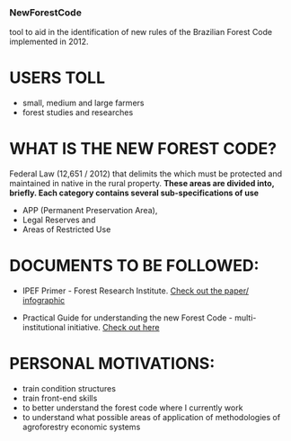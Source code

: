 ### NewForestCode
tool to aid in the identification of new rules of the Brazilian Forest Code implemented in 2012.

# USERS TOLL
- small, medium and large farmers
- forest studies and researches 

# WHAT IS THE NEW FOREST CODE? 
Federal Law (12,651 / 2012) that delimits the which must be protected and maintained in native in the rural property. 
**These areas are divided into, briefly. Each category contains several sub-specifications of use**
  - APP (Permanent Preservation Area),
  - Legal Reserves and
  - Areas of Restricted Use

# DOCUMENTS TO BE FOLLOWED:
- IPEF Primer - Forest Research Institute. [Check out the paper/ infographic](https://www.ipef.br/publicacoes/cartilha_cf/novoCFpequenosrurais.pdf)

- Practical Guide for understanding the new Forest Code - multi-institutional initiative. [Check out here](https://www.bvrio.org/view?type=publication&key=publicacoes/ae40d053-95a5-4eb0-aad1-a313871e2ecb.pdf)

# PERSONAL MOTIVATIONS:
- train condition structures
- train front-end skills
- to better understand the forest code where I currently work
- to understand what possible areas of application of methodologies of agroforestry economic systems
